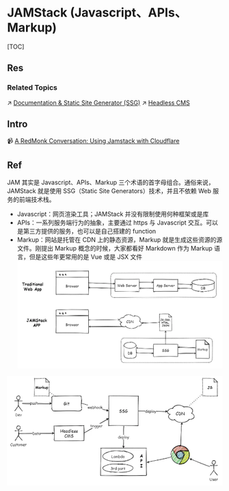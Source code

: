 # JAMStack (Javascript、APIs、Markup)

[TOC]



## Res
### Related Topics
↗ [Documentation & Static Site Generator (SSG)](../Web%20Frontend%20Apps/Documentation%20&%20Static%20Site%20Generator%20(SSG)/Documentation%20&%20Static%20Site%20Generator%20(SSG).md)
↗ [Headless CMS](../../Web%20Application%20Systems%20&%20Architecture%20Design/Web%20Application%20Systems/Content%20Management%20System%20(CMS)/Headless%20CMS/Headless%20CMS.md)



## Intro
📹 [A RedMonk Conversation: Using Jamstack with Cloudflare](https://youtu.be/mzgmxTa0m8o)



## Ref
[JAMStack 架构简介]: https://www.jianshu.com/p/400762fe6c8d
JAM 其实是 Javascript、APIs、Markup 三个术语的首字母组合。通俗来说，JAMStack 就是使用 SSG（Static Site Generators）技术，并且不依赖 Web 服务的前端技术栈。
- Javascript：网页渲染工具；JAMStack 并没有限制使用何种框架或是库
- APIs：一系列服务端行为的抽象，主要通过 https 与 Javascript 交互。可以是第三方提供的服务，也可以是自己搭建的 function
- Markup：网站是托管在 CDN 上的静态资源，Markup 就是生成这些资源的源文件。刚提出 Markup 概念的时候，大家都看好 Markdown 作为 Markup 语言，但是这些年更常用的是 Vue 或是 JSX 文件
![](../../../../../../Assets/Pics/Pasted%20image%2020251004204407.png)

![](../../../../../../Assets/Pics/Pasted%20image%2020251004204542.png)

[Introduction to the Jamstack: Build Secure, High-Performance Sites]: https://www.sitepoint.com/learn-jamstack/
